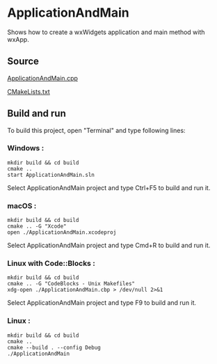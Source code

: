 # ApplicationAndMain

Shows how to create a wxWidgets application and main method with wxApp.

## Source

[ApplicationAndMain.cpp](ApplicationAndMain.cpp)

[CMakeLists.txt](CMakeLists.txt)

## Build and run

To build this project, open "Terminal" and type following lines:

### Windows :

``` shell
mkdir build && cd build
cmake .. 
start ApplicationAndMain.sln
```

Select ApplicationAndMain project and type Ctrl+F5 to build and run it.

### macOS :

``` shell
mkdir build && cd build
cmake .. -G "Xcode"
open ./ApplicationAndMain.xcodeproj
```

Select ApplicationAndMain project and type Cmd+R to build and run it.

### Linux with Code::Blocks :

``` shell
mkdir build && cd build
cmake .. -G "CodeBlocks - Unix Makefiles"
xdg-open ./ApplicationAndMain.cbp > /dev/null 2>&1
```

Select ApplicationAndMain project and type F9 to build and run it.

### Linux :

``` shell
mkdir build && cd build
cmake .. 
cmake --build . --config Debug
./ApplicationAndMain
```
